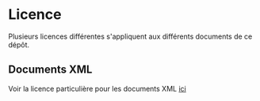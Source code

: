 # Licence

Plusieurs licences différentes s'appliquent aux différents documents de ce dépôt. 



## Documents XML


Voir la licence particulière pour les documents XML [ici](Dedans/XML/LICENSE.md)

